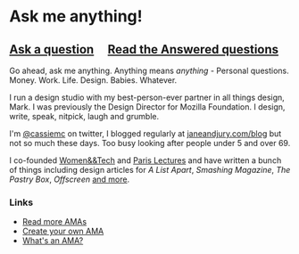 # Ask me anything!

## [Ask a question](../../issues/new) &nbsp;&nbsp;&nbsp; [Read the Answered questions](../../issues?q=is%3Aissue+is%3Aclosed)

Go ahead, ask me anything. Anything means _anything_ - Personal questions. Money. Work. Life. Design. Babies. Whatever.

I run a design studio with my best-person-ever partner in all things design, Mark. I was previously the Design Director for Mozilla Foundation. I design, write, speak, nitpick, laugh and grumble. 

I'm [@cassiemc](http://twitter.com/cassiemc) on twitter, I blogged regularly at [janeandjury.com/blog](http://www.janeandjury.com) but not so much these days. Too busy looking after people under 5 and over 69.

I co-founded [Women&&Tech](http://womenandtech.com) and [Paris Lectures](http://www.parislectures.com) and have written a bunch of things including design articles for *A List Apart*, *Smashing Magazine*, *The Pastry Box*, *Offscreen* [and more](http://www.cassiemcdaniel.com).

### Links

- [Read more AMAs](https://github.com/sindresorhus/amas)
- [Create your own AMA](../../fork)
- [What's an AMA?](https://en.wikipedia.org/wiki/Reddit#IAmA_and_AMA)
